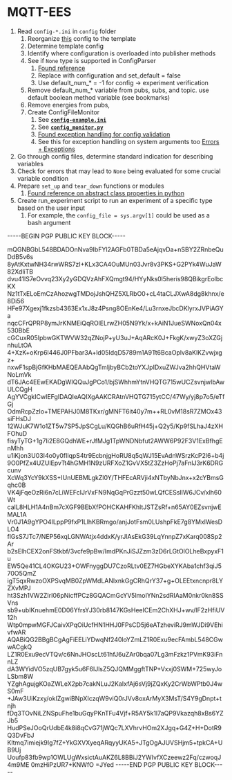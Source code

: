 # MQTT-EES

1. Read `config-*.ini` in `config` folder
   1. Reorganize [this](/mqtt-ees/config/config-ees-lifespan.ini) config to the template
   2. Determine template config
   3. Identify where configuration is overloaded into publisher methods
   4. See if `None` type is supported in ConfigParser
      1. [Found reference](https://docs.python.org/3/library/configparser.html)
      2. Replace with configuration and set_default = false
      3. Use default_num_* = -1 for config -> experiment verification 
   5. Remove default_num_* variable from pubs, subs, and topic. use default boolean method variable (see bookmarks)
   6. Remove energies from pubs, 
   7. Create ConfigFileMonitor 
      1. See [**`config-example.ini`**](/config/config-example.ini)
      2. See [**`config_monitor.py`**](/config/config_monitor.py)
      3. [Found exception handling for config validation](https://stackoverflow.com/questions/1319615/proper-way-to-declare-custom-exceptions-in-modern-python)
      4. See this for exception handling on system arguments too [Errors + Exceptions](https://docs.python.org/3/tutorial/errors.html)
2. Go through config files, determine standard indication for describing variables
3. Check for errors that may lead to `None` being evaluated for some crucial variable condition
4. Prepare `set_up` and `tear_down` functions or modules
   1. [Found reference on abstract class properties in python](https://www.geeksforgeeks.org/abstract-classes-in-python/)
5. Create run_experiment script to run an experiment of a specific type based on the user input
   1. For example, the `config_file = sys.argv[1]` could be used as a bash argument

-----BEGIN PGP PUBLIC KEY BLOCK-----

mQGNBGbL548BDADOnNva9IbFYl2AGFb0TBDa5eAjqvDa+nSBY2ZRnbeQuDdB5v6s
8yAtKxtwNH34rwWRS7zI+KLx3CA4OuMUn03Jvr8v3PKS+G2PYk4WuJaW82XdliTB
dvu41lS7eOvvq23Xy2yGDQVzAhFXQmgt94/HYyNks0l5heris98QBikgrEolbcKX
Nz1tTxELoEmCzAhozwgTMDojJshQHZ5XLRbO0+cL4taCLJXwA8dg8khnx/e8Di56
HFe97Xgexj1fkzsb4363Ex1xJ8z4Psng8OEnKe4/Lu3rnxeJbcDKlyrxJVPiAGYa
nqcCFrQPRP8ymJrKNMEiQqROlELrwZH05N9Yk/x+kAiN1JueSWNoxQn04x530BbE
cGCuxR05IpbwGKTWVW32qZNojP+yU3uJ+AqARcK0J+FkgK/xwyZ3oXZGjnhuLtOA
4+XzK+oKrp6l446J0PFbar3A+ld05IdqD5789m1A9Tt6BcaOplv8aKlKZvwjxgz+
nxwF1spBjGfKHbMAEQEAAbQgTmljbyBCb2toYXJpIDxuZWJva2hhQHVtaWNoLmVk
dT6JAc4EEwEKADgWIQQuJgPCo1/bjSWhhmYtnVHQTG715wUCZsvnjwIbAwULCQgH
AgYVCgkICwIEFgIDAQIeAQIXgAAKCRAtnVHQTG715ytCC/47Wy/yj8p7o5/eTfGj
OdmRcpZzIo+TMEPAHJ0M8TKxr/gMNFT6it40y7m++RL0vM18sR7ZMOx43siFHsDJ
12WJuK7W1o1ZT5w7SP5JpSCgLu/KQGhB6uRfH45j+Q2y5/Kp9fSLhaJ4zXHFOhuD
fisyTyTG+1g7Ii2E8GQdhWE+rJfMJg1TpWNDNbfut2AWW6P92F3V1ExBfhgEnMhh
u1iKjon3U03I4o0y0fIlqpS4tr9EcbnjgHoRU8q5qWJ15EvAdnWSrzKcP2l6+b4j
9O0PfZx4UZUlEpvTt4hGMH1N9zURFXoZ1GvVX5tZ3ZzHoPj7aFnlJ3rK6DRGcunv
XcWq3YcY9kXSS+IUnUEBMLgkZl0Y/THFEcARVji4xNTbyNbJnx+x2cYBmsGqhc0B
VK4jFqeOzRi6n7cLiWEFcIJrVxFN9NqGqPrGzzt50wLQfCESslIW6JCv/xlh60Wt
caIL8HLH1A4nBm7cXGF9BEbXfPOHCKAHFKhltJSTZsRf+n65AY0EZsvnjwEMAL1A
Vr0J1A9gYPO4ILppP9fxP1LlhKBRmgo/anjJotFsm0LUshpFkE7g8YMxlWesDLO4
flGsS7JTc7/NEP56xqLGNWAtjx4ddxK/yrJlAsEkG39LqYnnpZ7xKarq008Sp2Ar
b2sElhCEX2onFStkbf/3vcfe9pBw/ImdPKnJiSJZzm3zD6rLGtOlOLheBxpyxF1u
EW5Qe41CL4OKGU23+OWFnyggDU7CzoRLtv0EZ7HGbeXYKAba1chf3qiJ570O5QmZ
igT5qxRwzoOXPSvqMB0ZpWMdLANlxnkGgCRhQrY37+g+OLEEtxncnpr8LYZXvMPJ
ht3Szh1VW2ZIrI06pNicffPCz8GQACmGcYV5lmoIYNn2sdRIAaM0nkr0kn8SSVns
sb9+ubIKnuehmE0D06YfrsYJ30rb8147KGsHeeICEm2ChXHJ+wv/IF2zHfiUV12h
Wtp0mpwMGFJCaivXPqOiUcfHN1HHJ0FPsCD5j6eATzheviRJ9mWJDi9VEhivfwAR
AQABiQG2BBgBCgAgFiEELiYDwqNf240loYZmLZ1R0Exu9ecFAmbL548CGwwACgkQ
LZ1R0Exu9ecVTQv/c6NnJHOscLt61hfJ6uZAr0bqa07Lg3mFzkz1PVmK93iFnnLZ
dA3WYidVO5zqUB7gyk5u6F6lJlsZ5QJQMMggftTNP+Vxxj0SWM+725wyJoLSbm8W
YZghAgujgKOaZWLeX2pb7cakNLuJ2KaIxfAj6sVj9jZQxKy2CrWbWPtb0J4wS0mF
+JAw3UiKzxy/okIZgwiBNpXIczqW9viQ0rJVv8oxArMyX3MsT/S4Y9gDnpt+tnjh
fDq3TOvNiLZNSpuFhe1buGqyPKnTFu4Vjf+R5AY5k1I7aQP9Vkazqh8xBs6YZJb5
HudPSeJOoQrUdbE4k8i8qCvG71jWQc7LXVhrvHOm2XJgq+G4Z+H+DotR9Q3DvFbJ
Kltmq7imiejk9Ig7fZ+YkGXVXyeqARqyyUKA5+JTgOgAJUVSHjm5+tpkCA+UB9Uj
Uoufp83fb9wp1OWLUgWxsictAuAKZ6L8BBiJ2YWIvfXCzeewz2Fq/czwoqJ4m9ME
0mzHiPzUR7+KNWfO
=JYed
-----END PGP PUBLIC KEY BLOCK-----